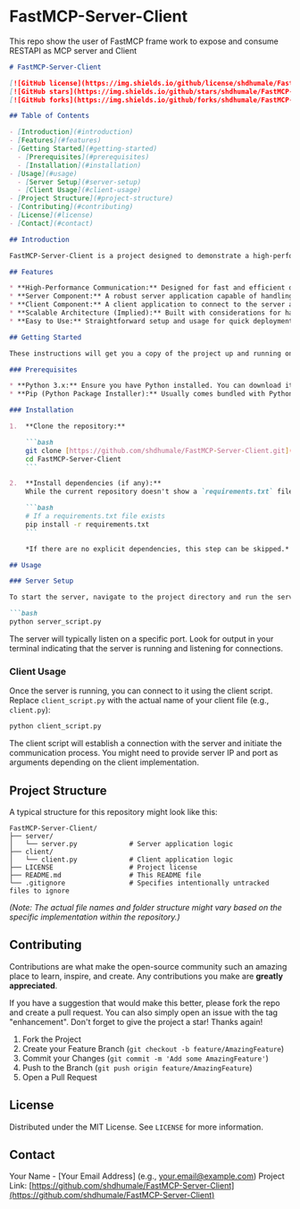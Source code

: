 # FastMCP-Server-Client
This repo show the user of FastMCP frame work to expose and consume RESTAPI as MCP server and Client

```markdown
# FastMCP-Server-Client

[![GitHub license](https://img.shields.io/github/license/shdhumale/FastMCP-Server-Client?style=flat-square)](https://github.com/shdhumale/FastMCP-Server-Client/blob/main/LICENSE)
[![GitHub stars](https://img.shields.io/github/stars/shdhumale/FastMCP-Server-Client?style=flat-square)](https://github.com/shdhumale/FastMCP-Server-Client/stargazers)
[![GitHub forks](https://img.shields.io/github/forks/shdhumale/FastMCP-Server-Client?style=flat-square)](https://github.com/shdhumale/FastMCP-Server-Client/network/members)

## Table of Contents

- [Introduction](#introduction)
- [Features](#features)
- [Getting Started](#getting-started)
  - [Prerequisites](#prerequisites)
  - [Installation](#installation)
- [Usage](#usage)
  - [Server Setup](#server-setup)
  - [Client Usage](#client-usage)
- [Project Structure](#project-structure)
- [Contributing](#contributing)
- [License](#license)
- [Contact](#contact)

## Introduction

FastMCP-Server-Client is a project designed to demonstrate a high-performance client-server communication model, likely focusing on efficient message passing or data transfer. While the exact purpose isn't explicitly stated in the repository description, the name "FastMCP" suggests a focus on speed and Message Passing. This repository provides both the server and client components necessary to establish and utilize this communication.

## Features

* **High-Performance Communication:** Designed for fast and efficient data exchange.
* **Server Component:** A robust server application capable of handling multiple client connections.
* **Client Component:** A client application to connect to the server and initiate communication.
* **Scalable Architecture (Implied):** Built with considerations for handling a growing number of clients or data throughput.
* **Easy to Use:** Straightforward setup and usage for quick deployment and testing.

## Getting Started

These instructions will get you a copy of the project up and running on your local machine for development and testing purposes.

### Prerequisites

* **Python 3.x:** Ensure you have Python installed. You can download it from [python.org](https://www.python.org/).
* **Pip (Python Package Installer):** Usually comes bundled with Python.

### Installation

1.  **Clone the repository:**

    ```bash
    git clone [https://github.com/shdhumale/FastMCP-Server-Client.git](https://github.com/shdhumale/FastMCP-Server-Client.git)
    cd FastMCP-Server-Client
    ```

2.  **Install dependencies (if any):**
    While the current repository doesn't show a `requirements.txt` file, it's good practice to create one if your project relies on external libraries. If there are any, you would install them like so:

    ```bash
    # If a requirements.txt file exists
    pip install -r requirements.txt
    ```

    *If there are no explicit dependencies, this step can be skipped.*

## Usage

### Server Setup

To start the server, navigate to the project directory and run the server script. Replace `server_script.py` with the actual name of your server file (e.g., `server.py`):

```bash
python server_script.py
```

The server will typically listen on a specific port. Look for output in your terminal indicating that the server is running and listening for connections.

### Client Usage

Once the server is running, you can connect to it using the client script. Replace `client_script.py` with the actual name of your client file (e.g., `client.py`):

```bash
python client_script.py
```

The client script will establish a connection with the server and initiate the communication process. You might need to provide server IP and port as arguments depending on the client implementation.

## Project Structure

A typical structure for this repository might look like this:

```
FastMCP-Server-Client/
├── server/
│   └── server.py             # Server application logic
├── client/
│   └── client.py             # Client application logic
├── LICENSE                   # Project license
├── README.md                 # This README file
└── .gitignore                # Specifies intentionally untracked files to ignore
```

*(Note: The actual file names and folder structure might vary based on the specific implementation within the repository.)*

## Contributing

Contributions are what make the open-source community such an amazing place to learn, inspire, and create. Any contributions you make are **greatly appreciated**.

If you have a suggestion that would make this better, please fork the repo and create a pull request. You can also simply open an issue with the tag "enhancement".
Don't forget to give the project a star! Thanks again!

1.  Fork the Project
2.  Create your Feature Branch (`git checkout -b feature/AmazingFeature`)
3.  Commit your Changes (`git commit -m 'Add some AmazingFeature'`)
4.  Push to the Branch (`git push origin feature/AmazingFeature`)
5.  Open a Pull Request

## License

Distributed under the MIT License. See `LICENSE` for more information.

## Contact

Your Name - [Your Email Address] (e.g., your.email@example.com)
Project Link: [https://github.com/shdhumale/FastMCP-Server-Client](https://github.com/shdhumale/FastMCP-Server-Client)
```
